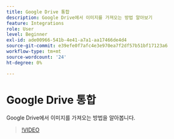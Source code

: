 ```yaml
---
title: Google Drive 통합
description: Google Drive에서 이미지를 가져오는 방법 알아보기
feature: Integrations
role: User
level: Beginner
exl-id: ade00966-541b-4e41-a7a1-aa17466de4d4
source-git-commit: e39efe0f7afc4e3e970ea7f2df57b51bf17123a6
workflow-type: tm+mt
source-wordcount: '24'
ht-degree: 0%

---
```


# Google Drive 통합

Google Drive에서 이미지를 가져오는 방법을 알아봅니다.

>[!VIDEO](https://video.tv.adobe.com/v/3420219?quality=12&learn=on&hidetitle=true)

